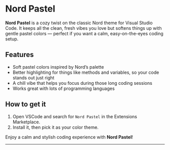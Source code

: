 # Nord Pastel

**Nord Pastel** is a cozy twist on the classic Nord theme for Visual Studio Code. It keeps all the clean, fresh vibes you love but softens things up with gentle pastel colors — perfect if you want a calm, easy-on-the-eyes coding setup.

## Features

- Soft pastel colors inspired by Nord’s palette
- Better highlighting for things like methods and variables, so your code stands out just right
- A chill vibe that helps you focus during those long coding sessions
- Works great with lots of programming languages

## How to get it

1. Open VSCode and search for `Nord Pastel` in the Extensions Marketplace.
2. Install it, then pick it as your color theme.

Enjoy a calm and stylish coding experience with **Nord Pastel**!

---
